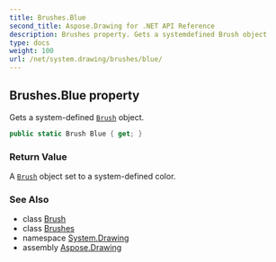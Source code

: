 ```yaml
---
title: Brushes.Blue
second_title: Aspose.Drawing for .NET API Reference
description: Brushes property. Gets a systemdefined Brush object
type: docs
weight: 100
url: /net/system.drawing/brushes/blue/
---
```

## Brushes.Blue property

Gets a system-defined [`Brush`](../../brush/) object.

```csharp
public static Brush Blue { get; }
```

### Return Value

A [`Brush`](../../brush/) object set to a system-defined color.

### See Also

* class [Brush](../../brush/)
* class [Brushes](../)
* namespace [System.Drawing](../../brushes/)
* assembly [Aspose.Drawing](../../../)


